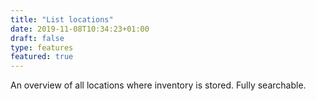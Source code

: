 ```yaml
---
title: "List locations"
date: 2019-11-08T10:34:23+01:00
draft: false
type: features
featured: true
---
```


An overview of all locations where inventory is stored. Fully searchable.